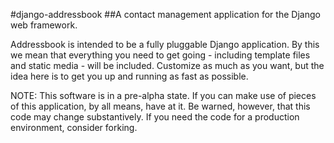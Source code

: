 #django-addressbook 
##A contact management application for the Django web framework.

Addressbook is intended to be a fully pluggable Django application. By this we mean that everything you need to get going - including template files and static media - will be included. Customize as much as you want, but the idea here is to get you up and running as fast as possible.

NOTE: This software is in a pre-alpha state. If you can make use of pieces of this application, by all means, have at it. Be warned, however, that this code may change substantively. If you need the code for a production environment, consider forking.

